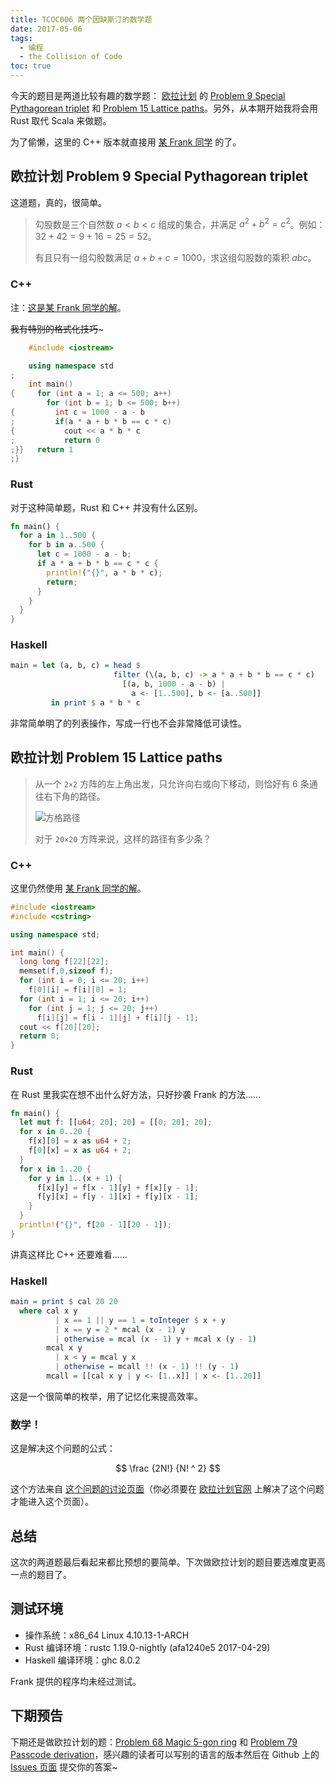 ```yaml
---
title: TCOC006 两个因缺斯汀的数学题
date: 2017-05-06
tags:
  - 编程
  - the Collision of Code
toc: true
---
```


今天的题目是两道比较有趣的数学题： [欧拉计划](https://projecteuler.net/) 的 [Problem 9 Special Pythagorean triplet](https://projecteuler.net/problem=9) 和 [Problem 15 Lattice paths](https://projecteuler.net/problem=15)。另外，从本期开始我将会用 Rust 取代 Scala 来做题。

为了偷懒，这里的 C++ 版本就直接用 [某 Frank 同学](https://frankfoot.github.io/) 的了。

<!-- more -->

## 欧拉计划 Problem 9 Special Pythagorean triplet

这道题，真的，很简单。

> 勾股数是三个自然数 $a < b < c$ 组成的集合，并满足 $a ^ 2 + b ^ 2 = c ^ 2$。例如：$32 + 42 = 9 + 16 = 25 = 52$。
>
> 有且只有一组勾股数满足 $a + b + c = 1000$，求这组勾股数的乘积 $abc$。

### C++

注：[这是某 Frank 同学的解](https://frankfoot.github.io/Project-Euler/docs/9.html)。

~~我有特别的格式化技巧~~~

```cpp
    #include <iostream>

    using namespace std
;
    int main()
{     for (int a = 1; a <= 500; a++)
        for (int b = 1; b <= 500; b++)
{         int c = 1000 - a - b
;         if(a * a + b * b == c * c)
{           cout << a * b * c
;           return 0
;}}   return 1
;}
```

### Rust

对于这种简单题，Rust 和 C++ 并没有什么区别。

```rust
fn main() {
  for a in 1..500 {
    for b in a..500 {
      let c = 1000 - a - b;
      if a * a + b * b == c * c {
        println!("{}", a * b * c);
        return;
      }
    }
  }
}
```

### Haskell

```haskell
main = let (a, b, c) = head $
                       filter (\(a, b, c) -> a * a + b * b == c * c)
                         [(a, b, 1000 - a - b) |
                           a <- [1..500], b <- [a..500]]
         in print $ a * b * c
```

非常简单明了的列表操作，写成一行也不会非常降低可读性。

## 欧拉计划 Problem 15 Lattice paths

> 从一个 `2×2` 方阵的左上角出发，只允许向右或向下移动，则恰好有 6 条通往右下角的路径。
>
> ![方格路径](https://projecteuler.net/project/images/p015.gif)
>
> 对于 `20×20` 方阵来说，这样的路径有多少条？

### C++

这里仍然使用 [某 Frank 同学的解](https://frankfoot.github.io/Project-Euler/docs/15.html)。

```cpp
#include <iostream>
#include <cstring>

using namespace std;

int main() {
  long long f[22][22];
  memset(f,0,sizeof f);
  for (int i = 0; i <= 20; i++)
    f[0][i] = f[i][0] = 1;
  for (int i = 1; i <= 20; i++)
    for (int j = 1; j <= 20; j++)
      f[i][j] = f[i - 1][j] + f[i][j - 1];
  cout << f[20][20];
  return 0;
}
```

### Rust

在 Rust 里我实在想不出什么好方法，只好抄袭 Frank 的方法……

```rust
fn main() {
  let mut f: [[u64; 20]; 20] = [[0; 20]; 20];
  for x in 0..20 {
    f[x][0] = x as u64 + 2;
    f[0][x] = x as u64 + 2;
  }
  for x in 1..20 {
    for y in 1..(x + 1) {
      f[x][y] = f[x - 1][y] + f[x][y - 1];
      f[y][x] = f[y - 1][x] + f[y][x - 1];
    }
  }
  println!("{}", f[20 - 1][20 - 1]);
}
```

讲真这样比 C++ 还要难看……

### Haskell

```haskell
main = print $ cal 20 20
  where cal x y
          | x == 1 || y == 1 = toInteger $ x + y
          | x == y = 2 * mcal (x - 1) y
          | otherwise = mcal (x - 1) y + mcal x (y - 1)
        mcal x y
          | x < y = mcal y x
          | otherwise = mcall !! (x - 1) !! (y - 1)
        mcall = [[cal x y | y <- [1..x]] | x <- [1..20]]
```

这是一个很简单的枚举，用了记忆化来提高效率。

### 数学！

这是解决这个问题的公式：

$$
  \frac {2N!} {N! ^ 2}
$$

这个方法来自 [这个问题的讨论页面](https://projecteuler.net/thread=15)（你必须要在 [欧拉计划官网](https://projecteuler.net/) 上解决了这个问题才能进入这个页面）。

## 总结

这次的两道题最后看起来都比预想的要简单。下次做欧拉计划的题目要选难度更高一点的题目了。

## 测试环境

- 操作系统：x86_64 Linux 4.10.13-1-ARCH
- Rust 编译环境：rustc 1.19.0-nightly (afa1240e5 2017-04-29)
- Haskell 编译环境：ghc 8.0.2

Frank 提供的程序均未经过测试。

## 下期预告

下期还是做欧拉计划的题：[Problem 68 Magic 5-gon ring](https://projecteuler.net/problem=68) 和 [Problem 79 Passcode derivation](https://projecteuler.net/problem=79)，感兴趣的读者可以写别的语言的版本然后在 Github 上的 [Issues 页面](https://github.com/parorezo/blog/issues) 提交你的答案~
